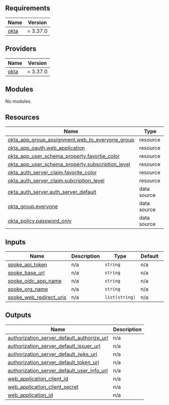 ## Requirements

| Name | Version |
|------|---------|
| <a name="requirement_okta"></a> [okta](#requirement\_okta) | = 3.37.0 |

## Providers

| Name | Version |
|------|---------|
| <a name="provider_okta"></a> [okta](#provider\_okta) | = 3.37.0 |

## Modules

No modules.

## Resources

| Name | Type |
|------|------|
| [okta_app_group_assignment.web_to_everyone_group](https://registry.terraform.io/providers/okta/okta/3.37.0/docs/resources/app_group_assignment) | resource |
| [okta_app_oauth.web_application](https://registry.terraform.io/providers/okta/okta/3.37.0/docs/resources/app_oauth) | resource |
| [okta_app_user_schema_property.favortie_color](https://registry.terraform.io/providers/okta/okta/3.37.0/docs/resources/app_user_schema_property) | resource |
| [okta_app_user_schema_property.subscription_level](https://registry.terraform.io/providers/okta/okta/3.37.0/docs/resources/app_user_schema_property) | resource |
| [okta_auth_server_claim.favorite_color](https://registry.terraform.io/providers/okta/okta/3.37.0/docs/resources/auth_server_claim) | resource |
| [okta_auth_server_claim.subcription_level](https://registry.terraform.io/providers/okta/okta/3.37.0/docs/resources/auth_server_claim) | resource |
| [okta_auth_server.auth_server_default](https://registry.terraform.io/providers/okta/okta/3.37.0/docs/data-sources/auth_server) | data source |
| [okta_group.everyone](https://registry.terraform.io/providers/okta/okta/3.37.0/docs/data-sources/group) | data source |
| [okta_policy.password_only](https://registry.terraform.io/providers/okta/okta/3.37.0/docs/data-sources/policy) | data source |

## Inputs

| Name | Description | Type | Default | Required |
|------|-------------|------|---------|:--------:|
| <a name="input_spoke_api_token"></a> [spoke\_api\_token](#input\_spoke\_api\_token) | n/a | `string` | n/a | yes |
| <a name="input_spoke_base_url"></a> [spoke\_base\_url](#input\_spoke\_base\_url) | n/a | `string` | n/a | yes |
| <a name="input_spoke_oidc_app_name"></a> [spoke\_oidc\_app\_name](#input\_spoke\_oidc\_app\_name) | n/a | `string` | n/a | yes |
| <a name="input_spoke_org_name"></a> [spoke\_org\_name](#input\_spoke\_org\_name) | n/a | `string` | n/a | yes |
| <a name="input_spoke_web_redirect_uris"></a> [spoke\_web\_redirect\_uris](#input\_spoke\_web\_redirect\_uris) | n/a | `list(string)` | n/a | yes |

## Outputs

| Name | Description |
|------|-------------|
| <a name="output_authorization_server_default_authorize_url"></a> [authorization\_server\_default\_authorize\_url](#output\_authorization\_server\_default\_authorize\_url) | n/a |
| <a name="output_authorization_server_default_issuer_url"></a> [authorization\_server\_default\_issuer\_url](#output\_authorization\_server\_default\_issuer\_url) | n/a |
| <a name="output_authorization_server_default_jwks_url"></a> [authorization\_server\_default\_jwks\_url](#output\_authorization\_server\_default\_jwks\_url) | n/a |
| <a name="output_authorization_server_default_token_url"></a> [authorization\_server\_default\_token\_url](#output\_authorization\_server\_default\_token\_url) | n/a |
| <a name="output_authorization_server_default_user_info_url"></a> [authorization\_server\_default\_user\_info\_url](#output\_authorization\_server\_default\_user\_info\_url) | n/a |
| <a name="output_web_application_client_id"></a> [web\_application\_client\_id](#output\_web\_application\_client\_id) | n/a |
| <a name="output_web_application_client_secret"></a> [web\_application\_client\_secret](#output\_web\_application\_client\_secret) | n/a |
| <a name="output_web_application_id"></a> [web\_application\_id](#output\_web\_application\_id) | n/a |
